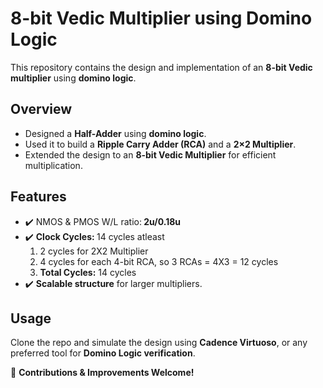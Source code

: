 <h1>8-bit Vedic Multiplier using Domino Logic</h1>

<p>This repository contains the design and implementation of an <strong>8-bit Vedic multiplier</strong> using <strong>domino logic</strong>.</p>

<h2>Overview</h2>
<ul>
  <li>Designed a <strong>Half-Adder</strong> using <strong>domino logic</strong>.</li>
  <li>Used it to build a <strong>Ripple Carry Adder (RCA)</strong> and a <strong>2×2 Multiplier</strong>.</li>
  <li>Extended the design to an <strong>8-bit Vedic Multiplier</strong> for efficient multiplication.</li>
</ul>

<h2>Features</h2>
<ul>
  <li>✔️ NMOS & PMOS W/L ratio:<strong> 2u/0.18u </strong></li>
  <li>✔️ <strong>Clock Cycles: </strong> 14 cycles atleast
          <ol type="1"><li> 2 cycles for 2X2 Multiplier</li>
          <li> 4 cycles for each 4-bit RCA, so 3 RCAs = 4X3 = 12 cycles</li>
          <li><strong> Total Cycles:</strong> 14 cycles</li></ol></li>
  <li>✔️ <strong>Scalable structure</strong> for larger multipliers.</li>
</ul>

<h2>Usage</h2>
<p>Clone the repo and simulate the design using <strong>Cadence Virtuoso</strong>, or any preferred tool for <strong>Domino Logic verification</strong>.</p>

<p>🚀 <strong>Contributions & Improvements Welcome!</strong></p>
